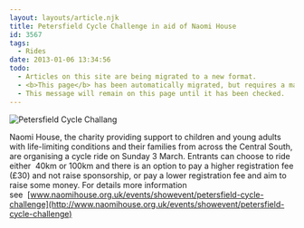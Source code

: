```yaml
---
layout: layouts/article.njk
title: Petersfield Cycle Challenge in aid of Naomi House
id: 3567
tags:
  - Rides
date: 2013-01-06 13:34:56
todo:
  - Articles on this site are being migrated to a new format.
  - <b>This page</b> has been automatically migrated, but requires a manual check-&amp;-tune to ensure the format and links all work as expected.
  - This message will remain on this page until it has been checked.
---
```


![Petersfield Cycle Challang](http://www.naomihouse.org.uk/assets/Image/Events/Petersfield_cycle_events.jpg "Petersfield Cycle Challange")

Naomi House, the charity providing support to children and young adults with life-limiting conditions and their families from across the Central South, are organising a cycle ride on Sunday 3 March. Entrants can choose to ride either  40km or 100km and there is an option to pay a higher registration fee (£30) and not raise sponsorship, or pay a lower registration fee and aim to raise some money. For details more information see  [www.naomihouse.org.uk/events/showevent/petersfield-cycle-challenge](http://www.naomihouse.org.uk/events/showevent/petersfield-cycle-challenge)